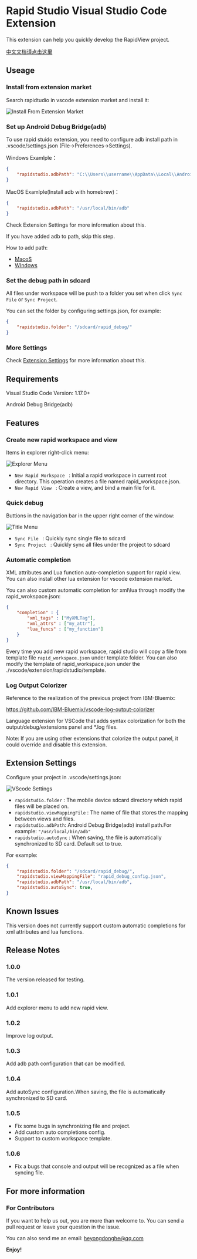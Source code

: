 # Rapid Studio Visual Studio Code Extension

This extension can help you quickly develop the RapidView project.

[中文文档请点击这里](https://github.com/YongdongHe/RapidView/blob/master/rapidstudio_vscode_extension/rapidstudio/resource/README_CHINESE.md)

## Useage

### Install from extension market

Search rapidtudio in vscode extension market and install it:

![Install From Extension Market](https://raw.githubusercontent.com/YongdongHe/RapidView/master/rapidstudio_vscode_extension/rapidstudio/resource/install_from_market.png)


### Set up Android Debug Bridge(adb)

To use rapid stuido extension, you need to configure adb install path in .vscode/settings.json (File->Preferences->Settings).

Windows Examlple：
```json
{
    "rapidstudio.adbPath": "C:\\Users\\username\\AppData\\Local\\Android\\sdk\\platform-tools\\adb"
}
```


MacOS Examlple(Install adb with homebrew)：
```json
{
    "rapidstudio.adbPath": "/usr/local/bin/adb"
}
```

Check Extension Settings for more information about this.

If you have added adb to path, skip this step.

How to add path:

+ [MacoS](https://stackoverflow.com/questions/17901692/set-up-adb-on-mac-os-x)
+ [WIndows](https://stackoverflow.com/questions/23400030/windows-7-add-path)

### Set the debug path in sdcard

All files under workspace will be push to a folder you set when click ``Sync File`` or ``Sync Project``.

You can set the folder by configuring settings.json, for example:
```json
{
    "rapidstudio.folder": "/sdcard/rapid_debug/"
}
```


### More Settings

Check [Extension Settings](#extension-settings) for more information about this.

## Requirements

Visual Studio Code Version: 1.17.0+

Android Debug Bridge(adb)

## Features
### Create new rapid workspace and view

Items in explorer right-click menu:

![Explorer Menu](https://raw.githubusercontent.com/YongdongHe/RapidView/master/rapidstudio_vscode_extension/rapidstudio/resource/explorer_menu.png)

* `New Rapid Workspace ` : Initial a rapid workspace in current root directory. This operation creates a file named rapid_workspace.json.
* `New Rapid View ` : Create a view, and bind a main file for it.

### Quick debug

Buttions in the navigation bar in the upper right corner of the window:

![Title Menu](https://raw.githubusercontent.com/YongdongHe/RapidView/master/rapidstudio_vscode_extension/rapidstudio/resource/title_menu.png)

* `Sync File ` : Quickly sync single file to sdcard
* `Sync Project ` : Quickly sync all files under the project to sdcard

### Automatic completion 

XML attributes and Lua function auto-completion support for rapid view. You can also install other lua extension for vscode extension market.

You can also custom automatic completion for xml\lua through modify the rapid_wrokspace.json:

```json
{
    "completion" : {
        "xml_tags" : ["MyXMLTag"],
        "xml_attrs" : ["my_attr"],
        "lua_funcs" : ["my_function"]
    }
}
```

Every time you add new rapid workspace, rapid studio will copy a file from template file ``rapid_workspace.json`` under template folder.
You can also modify the template of rapid_workspace.json under the ./vscode/extension/rapidstudio/template.

### Log Output Colorizer

Reference to the realization of the previous project from IBM-Bluemix:

<https://github.com/IBM-Bluemix/vscode-log-output-colorizer>

Language extension for VSCode that adds syntax colorization for both the output/debug/extensions panel and *.log files.

Note: If you are using other extensions that colorize the output panel, it could override and disable this extension.


## Extension Settings

Configure your project in .vscode/settings.json:

![VScode Settings](https://raw.githubusercontent.com/YongdongHe/RapidView/master/rapidstudio_vscode_extension/rapidstudio/resource/settings.png)

* `rapidstudio.folder` : The mobile device sdcard directory which rapid files will be placed on.
* `rapidstudio.viewMappingFile` : The name of file that stores the mapping between views and files.
* `rapidstudio.adbPath`: Android Debug Bridge(adb) install path.For example: `"/usr/local/bin/adb"`
* `rapidstudio.autoSync` : When saving, the file is automatically synchronized to SD card. Default set to true.

For example:
```json
{
    "rapidstudio.folder": "/sdcard/rapid_debug/",
    "rapidstudio.viewMappingFile": "rapid_debug_config.json",
    "rapidstudio.adbPath": "/usr/local/bin/adb",
    "rapidstudio.autoSync": true,
}
```


## Known Issues

This version does not currently support custom automatic completions for xml attributes and lua functions.

## Release Notes

### 1.0.0

The version released for testing.

### 1.0.1

Add explorer menu to add new rapid view. 

### 1.0.2

Improve log output.

### 1.0.3

Add adb path configuration that can be modified.

### 1.0.4

Add autoSync configuration.When saving, the file is automatically synchronized to SD card.

### 1.0.5

+ Fix some bugs in synchronizing file and project.
+ Add custom auto completions config.
+ Support to custom workspace template.

### 1.0.6

+ Fix a bugs that console and output will be recognized as a file when syncing file.

## For more information

### For Contributors
If you want to help us out, you are more than welcome to. You can send a pull request or leave your question in the issue.

You can also send me an email: <heyongdonghe@qq.com>

**Enjoy!**
